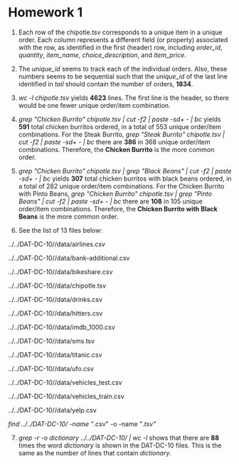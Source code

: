 # Homework 1

1. Each row of the chipotle.tsv corresponds to a unique item in a unique order. Each column represents a different field (or property) associated with the row, as identified in the first (header) row, including *order_id*, *quantity*, *item_name*, *choice_description*, and *item_price*.

2. The *unique_id* seems to track each of the individual orders. Also, these numbers seems to be sequential such that the *unique_id* of the last line identified in *tail* should contain the number of orders, **1834**.

3. *wc -l chipotle.tsv* yields **4623** lines. The first line is the header, so there would be one fewer unique order/item combination.

4. *grep "Chicken Burrito" chipotle.tsv | cut -f2 | paste -sd+ - | bc* yields **591** total chicken burritos ordered, in a total of 553 unique order/item combinations. For the Steak Burrito, *grep "Steak Burrito" chipotle.tsv | cut -f2 | paste -sd+ - | bc* there are **386** in 368 unique order/item combinations. Therefore, the **Chicken Burrito** is the more common order. 

5. *grep "Chicken Burrito" chipotle.tsv | grep "Black Beans" | cut -f2 | paste -sd+ - | bc* yields **307** total chicken burritos with black beans ordered, in a total of 282 unique order/item combinations. For the Chicken Burrito with Pinto Beans, *grep "Chicken Burrito" chipotle.tsv | grep "Pinto Beans" | cut -f2 | paste -sd+ - | bc* there are **108** in 105 unique order/item combinations. Therefore, the **Chicken Burrito with Black Beans** is the more common order. 

6. See the list of 13 files below:

../../DAT-DC-10//data/airlines.csv

../../DAT-DC-10//data/bank-additional.csv

../../DAT-DC-10//data/bikeshare.csv

../../DAT-DC-10//data/chipotle.tsv

../../DAT-DC-10//data/drinks.csv

../../DAT-DC-10//data/hitters.csv

../../DAT-DC-10//data/imdb_1000.csv

../../DAT-DC-10//data/sms.tsv

../../DAT-DC-10//data/titanic.csv

../../DAT-DC-10//data/ufo.csv

../../DAT-DC-10//data/vehicles_test.csv

../../DAT-DC-10//data/vehicles_train.csv

../../DAT-DC-10//data/yelp.csv 

*find ../../DAT-DC-10/ -name "*.csv" -o -name "*.tsv"*

7. *grep -r -o dictionary ../../DAT-DC-10/ | wc -l* shows that there are **88** times the word *dictionary* is shown in the DAT-DC-10 files. This is the same as the number of lines that contain *dictionary*.
